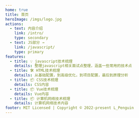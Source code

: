 ```yaml
---
home: true
title: 首页
heroImage: /imgs/logo.jpg
actions:
  - text: 内容介绍
    link: /intro/
    type: secondary
  - text: JS部分 →
    link: /javascript/
    type: primary
features:
  - title: 💡 javascript技术梳理
    details: 整理javascript相关面试点整理，涵盖一些常用的技术点
  - title: 🛠️ HTML技术梳理
    details: 从基础配置，到高级优化，到项目配置，最后到原理分析
  - title: 📦 CSS技术梳理
    details: CSS内容
  - title: 📦 Vue技术梳理
    details: Vue内容
  - title: 📦 计算机网络技术梳理
    details: 计算机网络技术内容
footer: MIT Licensed | Copyright © 2022-present L_Penguin
---
```

